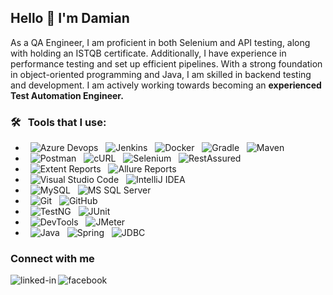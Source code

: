 ## Hello 👋 I'm Damian

As a QA Engineer, I am proficient in both Selenium and API testing, along with holding an ISTQB certificate. Additionally, I have experience in performance testing and set up efficient pipelines. With a strong foundation in object-oriented programming and Java, I am skilled in backend testing and development. I am actively working towards becoming an **experienced Test Automation Engineer.**

### 🛠 &nbsp; Tools that I use:

- &nbsp; ![Azure Devops](https://img.shields.io/badge/-Azure_DevOps-0A1A2F?style=flat&logo=azure&logoColor=00d8fd)
  &nbsp; ![Jenkins](https://img.shields.io/badge/-Jenkins-0A1A2F?style=flat&logo=jenkins&logoColor=00d8fd)
  &nbsp; ![Docker](https://img.shields.io/badge/-Docker-0A1A2F?style=flat&logo=docker&logoColor=00d8fd)
  &nbsp; ![Gradle](https://img.shields.io/badge/-Gradle-0A1A2F?style=flat&logo=gradle&logoColor=00d8fd)
  &nbsp; ![Maven](https://img.shields.io/badge/-Maven-0A1A2F?style=flat&logo=maven&logoColor=00d8fd)
- &nbsp; ![Postman](https://img.shields.io/badge/-Postman-0A1A2F?style=flat&logo=postman&logoColor=00d8fd)
  &nbsp; ![cURL](https://img.shields.io/badge/-cURL-0A1A2F?style=flat&logo=curl&logoColor=00d8fd)
  &nbsp; ![Selenium](https://img.shields.io/badge/-Selenium-0A1A2F?style=flat&logo=selenium&logoColor=00d8fd)
  &nbsp; ![RestAssured](https://img.shields.io/badge/-RestAssured-0A1A2F?style=flat&logo=restassured&logoColor=00d8fd)
- &nbsp; ![Extent Reports](https://img.shields.io/badge/-Extent_Reports-0A1A2F?style=flat&logo=extentreports&logoColor=00d8fd)
  &nbsp; ![Allure Reports](https://img.shields.io/badge/-Allure_Reports-0A1A2F?style=flat&logo=allurereports&logoColor=00d8fd)
- &nbsp; ![Visual Studio Code](https://img.shields.io/badge/-Visual%20Studio%20Code-0A1A2F?style=flat&logo=visual-studio-code&logoColor=007ACC)
  &nbsp; ![IntelliJ IDEA](https://img.shields.io/badge/-IntelliJ%20IDEA-0A1A2F?style=flat&logo=intelliJ-idea&logoColor=007ACC)
- &nbsp; ![MySQL](https://img.shields.io/badge/-MySQL-0A1A2F?style=flat&logo=mysql&logoColor=00d8fd)
  &nbsp; ![MS SQL Server](https://img.shields.io/badge/-MS_SQL_Server-0A1A2F?style=flat&logo=mssqlserver&logoColor=00d8fd)
- &nbsp; ![Git](https://img.shields.io/badge/-Git-0A1A2F?style=flat&logo=git)
  &nbsp; ![GitHub](https://img.shields.io/badge/-GitHub-0A1A2F?style=flat&logo=github)
- &nbsp; ![TestNG](https://img.shields.io/badge/-TestNG-0A1A2F?style=flat&logo=testng)
  &nbsp; ![JUnit](https://img.shields.io/badge/-JUnit-0A1A2F?style=flat&logo=junit)
- &nbsp; ![DevTools](https://img.shields.io/badge/-DevTools-0A1A2F?style=flat&logo=devtools)
  &nbsp; ![JMeter](https://img.shields.io/badge/-JMeter-0A1A2F?style=flat&logo=jmeter)
- &nbsp; ![Java](https://img.shields.io/badge/-Java-0A1A2F?style=flat&logo=java)
  &nbsp; ![Spring](https://img.shields.io/badge/-Spring-0A1A2F?style=flat&logo=spring)
  &nbsp; ![JDBC](https://img.shields.io/badge/-JDBC-0A1A2F?style=flat&logo=jdbc)

### Connect with me

[<img align="left" alt="linked-in" src="https://img.shields.io/badge/linkedin-%230077B5.svg?&style=for-the-badge&logo=linkedin&logoColor=white" />](https://www.linkedin.com/in/damian-sawera-bb5415209/)
[<img align="left" alt="facebook" src="https://img.shields.io/badge/facebook-%231877F2.svg?&style=for-the-badge&logo=facebook&logoColor=white" />](https://www.facebook.com/damian.sawera/)

